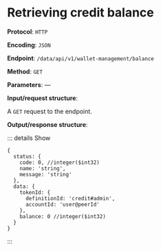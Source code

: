 # Retrieving credit balance

**Protocol**: `HTTP`

**Encoding**: `JSON`

**Endpoint**: `/data/api/v1/wallet-management/balance`

**Method**: `GET`

**Parameters**: —

**Input/request structure**:

A `GET` request to the endpoint.

**Output/response structure**:

::: details Show

```json5
{
  status: {
    code: 0, //integer($int32)
    name: 'string',
    message: 'string'
  },
  data: {
    tokenId: {
      definitionId: 'credit#admin',
      accountId: 'user@peerId'
    },
    balance: 0 //integer($int32)
  }
}
```

:::
